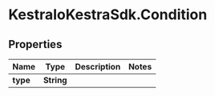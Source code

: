 # KestraIoKestraSdk.Condition

## Properties

Name | Type | Description | Notes
------------ | ------------- | ------------- | -------------
**type** | **String** |  | 


